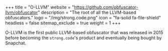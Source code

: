 +++
title           = "O-LLVM"
website         = "https://github.com/obfuscator-llvm/obfuscator"
description     = "The root of all the LLVM-based obfuscators."
logo            = "/img/strong.code.png"
icon            = "fa-solid fa-file-shield"
headless        = false
sitemap_exclude = true
weight          = 1
+++

O-LLVM is the first public LLVM-based obfuscator that was released in 2015 before becoming the `strong.code`'s
product and eventually being bought by Snapchat.
